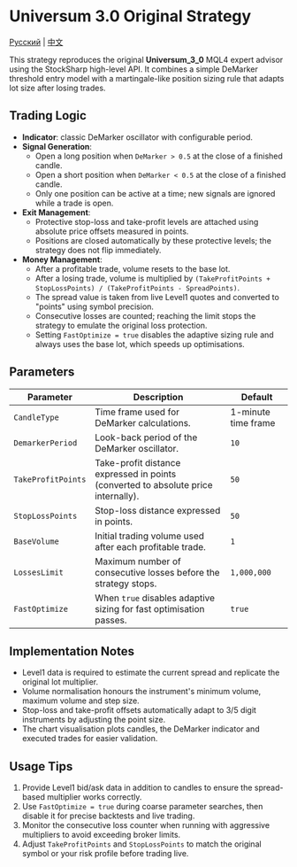 # Universum 3.0 Original Strategy
[Русский](README_ru.md) | [中文](README_cn.md)

This strategy reproduces the original **Universum_3_0** MQL4 expert advisor using the StockSharp high-level API.
It combines a simple DeMarker threshold entry model with a martingale-like position sizing rule that adapts
lot size after losing trades.

## Trading Logic

- **Indicator**: classic DeMarker oscillator with configurable period.
- **Signal Generation**:
  - Open a long position when `DeMarker > 0.5` at the close of a finished candle.
  - Open a short position when `DeMarker < 0.5` at the close of a finished candle.
  - Only one position can be active at a time; new signals are ignored while a trade is open.
- **Exit Management**:
  - Protective stop-loss and take-profit levels are attached using absolute price offsets measured in points.
  - Positions are closed automatically by these protective levels; the strategy does not flip immediately.
- **Money Management**:
  - After a profitable trade, volume resets to the base lot.
  - After a losing trade, volume is multiplied by `(TakeProfitPoints + StopLossPoints) / (TakeProfitPoints - SpreadPoints)`.
  - The spread value is taken from live Level1 quotes and converted to "points" using symbol precision.
  - Consecutive losses are counted; reaching the limit stops the strategy to emulate the original loss protection.
  - Setting `FastOptimize = true` disables the adaptive sizing rule and always uses the base lot, which speeds up optimisations.

## Parameters

| Parameter | Description | Default |
|-----------|-------------|---------|
| `CandleType` | Time frame used for DeMarker calculations. | 1-minute time frame |
| `DemarkerPeriod` | Look-back period of the DeMarker oscillator. | `10` |
| `TakeProfitPoints` | Take-profit distance expressed in points (converted to absolute price internally). | `50` |
| `StopLossPoints` | Stop-loss distance expressed in points. | `50` |
| `BaseVolume` | Initial trading volume used after each profitable trade. | `1` |
| `LossesLimit` | Maximum number of consecutive losses before the strategy stops. | `1,000,000` |
| `FastOptimize` | When `true` disables adaptive sizing for fast optimisation passes. | `true` |

## Implementation Notes

- Level1 data is required to estimate the current spread and replicate the original lot multiplier.
- Volume normalisation honours the instrument's minimum volume, maximum volume and step size.
- Stop-loss and take-profit offsets automatically adapt to 3/5 digit instruments by adjusting the point size.
- The chart visualisation plots candles, the DeMarker indicator and executed trades for easier validation.

## Usage Tips

1. Provide Level1 bid/ask data in addition to candles to ensure the spread-based multiplier works correctly.
2. Use `FastOptimize = true` during coarse parameter searches, then disable it for precise backtests and live trading.
3. Monitor the consecutive loss counter when running with aggressive multipliers to avoid exceeding broker limits.
4. Adjust `TakeProfitPoints` and `StopLossPoints` to match the original symbol or your risk profile before trading live.
